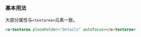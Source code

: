 ### 基本用法

大部分属性与`<textarea>`元素一致。

``` html
<u-textarea placeholder="Details" autofocus></u-textarea>
```
